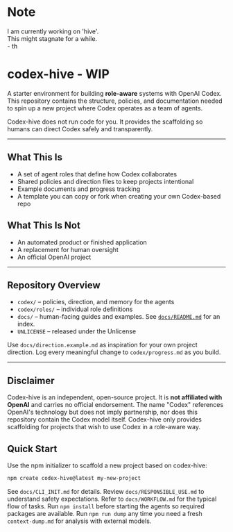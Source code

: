 # Note

I am currently working on 'hive'.  
This might stagnate for a while.  
\- th

# codex-hive - WIP

A starter environment for building **role-aware** systems with OpenAI Codex. This repository contains the structure, policies, and documentation needed to spin up a new project where Codex operates as a team of agents.

Codex-hive does not run code for you. It provides the scaffolding so humans can direct Codex safely and transparently.

---

## What This Is

- A set of agent roles that define how Codex collaborates
- Shared policies and direction files to keep projects intentional
- Example documents and progress tracking
- A template you can copy or fork when creating your own Codex-based repo

## What This Is Not

- An automated product or finished application
- A replacement for human oversight
- An official OpenAI project

---

## Repository Overview

- `codex/` – policies, direction, and memory for the agents
- `codex/roles/` – individual role definitions
- `docs/` – human-facing guides and examples. See [`docs/README.md`](docs/README.md) for an index.
- `UNLICENSE` – released under the Unlicense

Use `docs/direction.example.md` as inspiration for your own project direction. Log every meaningful change to `codex/progress.md` as you build.

---

## Disclaimer

Codex-hive is an independent, open-source project. It is **not affiliated with OpenAI** and carries no official endorsement.
The name "Codex" references OpenAI's technology but does not imply partnership, nor does this repository contain the Codex model itself.
Codex-hive only provides scaffolding for projects that wish to use Codex in a role-aware way.


## Quick Start

Use the npm initializer to scaffold a new project based on codex-hive:

```bash
npm create codex-hive@latest my-new-project
```

See `docs/CLI_INIT.md` for details.
Review `docs/RESPONSIBLE_USE.md` to understand safety expectations.
Refer to `docs/WORKFLOW.md` for the typical flow of tasks.
Run `npm install` before starting the agents so required packages are available.
Run `npm run dump` any time you need a fresh `context-dump.md` for analysis with external models.


